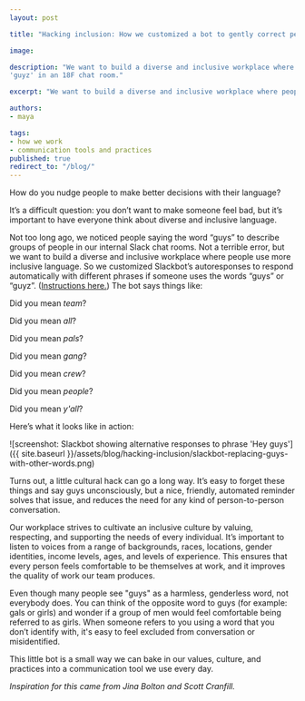 ```yaml
---
layout: post

title: "Hacking inclusion: How we customized a bot to gently correct people who use the word 'guys'"

image:

description: "We want to build a diverse and inclusive workplace where people use more inclusive language so we recently customized Slackbot's autoresponses to respond automatically with different phrases if someone uses the words 'guys' or
'guyz' in an 18F chat room."

excerpt: "We want to build a diverse and inclusive workplace where people use more inclusive language so we recently customized Slackbot's autoresponses to respond automatically with different phrases if someone uses the words 'guys' or 'guyz' in an 18F chat room."

authors:
- maya

tags:
- how we work
- communication tools and practices
published: true
redirect_to: "/blog/"
---
```


How do you nudge people to make better decisions with their language?

It’s a difficult question: you don’t want to make someone feel bad, but it’s important to have everyone think about diverse and inclusive language.

Not too long ago, we noticed people saying the word “guys” to describe groups of people in our internal Slack chat rooms. Not a terrible error, but we want to build a diverse and inclusive workplace where people use more inclusive language.
So we customized Slackbot’s autoresponses to respond automatically with different phrases if someone uses the words “guys” or “guyz”. ([Instructions here.](https://get.slack.help/hc/en-us/articles/202026038-Slackbot-your-assistant-notepad-programmable-bot)) The bot says things like:

Did you mean *team*?

Did you mean *all*?

Did you mean *pals*?

Did you mean *gang*?

Did you mean *crew*?

Did you mean *people*?

Did you mean *y'all*?

Here’s what it looks like in action:

![screenshot: Slackbot showing alternative responses to phrase 'Hey guys']({{ site.baseurl }}/assets/blog/hacking-inclusion/slackbot-replacing-guys-with-other-words.png)

Turns out, a little cultural hack can go a long way. It’s easy to forget these things and say guys unconsciously, but a nice, friendly, automated reminder solves that issue, and reduces the need for any kind of person-to-person conversation.

Our workplace strives to cultivate an inclusive culture by valuing, respecting, and supporting the needs of every individual. It’s important to listen to voices from a range of backgrounds, races, locations, gender identities, income levels, ages, and levels of experience. This ensures that every person feels comfortable to be themselves at work, and it improves the quality of work our team produces.

Even though many people see "guys" as a harmless, genderless word, not everybody does. You can think of the opposite word to guys (for example: gals or girls) and wonder if a group of men would feel comfortable being referred to as girls. When someone refers to you using a word that you don’t identify with, it's easy to feel excluded from conversation or misidentified.

This little bot is a small way we can bake in our values, culture, and practices into a communication tool we use every day.

_Inspiration for this came from Jina Bolton and Scott Cranfill._
